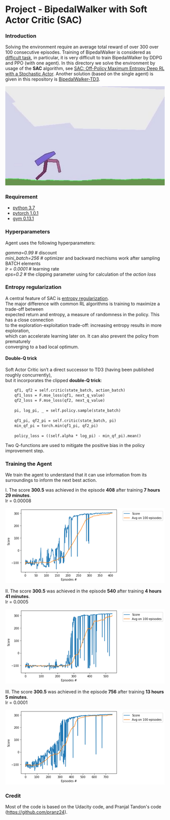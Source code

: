# Project - BipedalWalker with Soft Actor Critic (SAC)


### Introduction

Solving the environment require an average total reward of over 300 over 100 consecutive episodes.
Training of BipedalWalker is considered as [difficult task](https://ctmakro.github.io/site/on_learning/rl/bipedal.html), in particular, it is very difficult to train BipedalWalker by DDPG and PPO (with one agent). In this directory we solve the environment 
by usage of the __SAC__ algorithm, see [SAC: Off-Policy Maximum Entropy Deep RL with a Stochastic Actor](https://arxiv.org/abs/1801.01290/). 
Another solution (based on the single agent) is given in this repository is
[BipedalWalker-TD3](https://github.com/Rafael1s/Deep-Reinforcement-Learning-Udacity/tree/master/BipedalWalker-TwinDelayed-DDPG%20(TD3)). 

![](images/bwalker_sac_08.png)

### Requirement

* [python 3.7](https://www.python.org) 
* [pytorch 1.0.1](https://pytorch.org/)
* [gym 0.13.1](https://github.com/openai/gym)
     
     
### Hyperparameters

Agent uses the following hyperparameters:

_gamma=0.99_ # discount    
_mini_batch=256_ # optimizer and backward mechisms work after sampling BATCH elements   
_lr = 0.0001_ # learning rate    
_eps=0.2_ # the clipping parameter using for calculation of the _action loss_   

### Entropy regularization

A central feature of SAC is [entropy regularization](https://spinningup.openai.com/en/latest/algorithms/sac.html).   
The major difference with common RL algorithms is training to maximize a trade-off between    
expected return and entropy, a measure of randomness in the policy. This has a close connection    
to the exploration-exploitation trade-off: increasing entropy results in more exploration,  
which can accelerate learning later on. It can also prevent the policy from prematurely    
converging to a bad local optimum.


#### Double-Q trick

Soft Actor Critic isn’t a direct successor to TD3 (having been published roughly concurrently),    
but it incorporates the clipped **double-Q trick**:    

        qf1, qf2 = self.critic(state_batch, action_batch) 
        qf1_loss = F.mse_loss(qf1, next_q_value) 
        qf2_loss = F.mse_loss(qf2, next_q_value) 
  
        pi, log_pi, _ = self.policy.sample(state_batch)

        qf1_pi, qf2_pi = self.critic(state_batch, pi)
        min_qf_pi = torch.min(qf1_pi, qf2_pi)

        policy_loss = ((self.alpha * log_pi) - min_qf_pi).mean() 
        
Two Q-functions are used to mitigate the positive bias in the policy improvement step.


### Training the Agent

We train the agent to understand that it can use information from its surroundings to inform the next best action. 


I. The score **300.5** was achieved in the episode **408** after training  **7 hours 29 minutes**.    
   lr = 0.00008

![](images/plot_SAC_408episodes.png)


II. The score **300.5** was achieved in the episode **540** after training  **4 hours 41 minutes**.    
   lr = 0.0005

![](images/plot_SAC_540episodes.png)

III. The score **300.5** was achieved in the episode **756** after training  **13 hours 5 minutes**.    
   lr = 0.0001

![](images/plot_SAC_756episodes.png)


  
### Credit   

Most of the code is based on the Udacity code, and Pranjal Tandon's code (https://github.com/pranz24).
     
